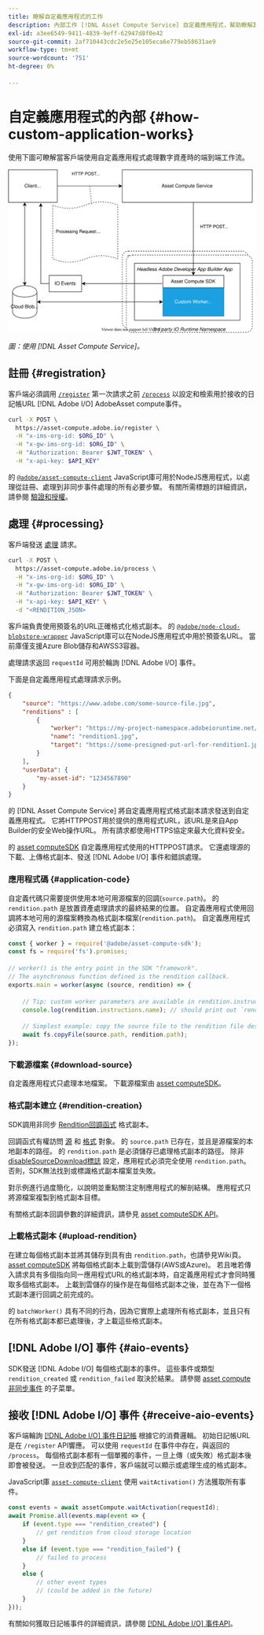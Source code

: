 ```yaml
---
title: 瞭解自定義應用程式的工作
description: 內部工作 [!DNL Asset Compute Service] 自定義應用程式，幫助瞭解其工作原理。
exl-id: a3ee6549-9411-4839-9eff-62947d8f0e42
source-git-commit: 2af710443cdc2e5e25e105eca6e779eb58631ae9
workflow-type: tm+mt
source-wordcount: '751'
ht-degree: 0%

---
```


# 自定義應用程式的內部 {#how-custom-application-works}

使用下圖可瞭解當客戶端使用自定義應用程式處理數字資產時的端到端工作流。

![自定義應用程式工作流](assets/customworker.svg)

*圖：使用 [!DNL Asset Compute Service]。*

## 註冊 {#registration}

客戶端必須調用 [`/register`](api.md#register) 第一次請求之前 [`/process`](api.md#process-request) 以設定和檢索用於接收的日記帳URL [!DNL Adobe I/O] AdobeAsset compute事件。

```sh
curl -X POST \
  https://asset-compute.adobe.io/register \
  -H "x-ims-org-id: $ORG_ID" \
  -H "x-gw-ims-org-id: $ORG_ID" \
  -H "Authorization: Bearer $JWT_TOKEN" \
  -H "x-api-key: $API_KEY"
```

的 [`@adobe/asset-compute-client`](https://github.com/adobe/asset-compute-client#usage) JavaScript庫可用於NodeJS應用程式，以處理從註冊、處理到非同步事件處理的所有必要步驟。 有關所需標題的詳細資訊，請參閱 [驗證和授權](api.md)。

## 處理 {#processing}

客戶端發送 [處理](api.md#process-request) 請求。

```sh
curl -X POST \
  https://asset-compute.adobe.io/process \
  -H "x-ims-org-id: $ORG_ID" \
  -H "x-gw-ims-org-id: $ORG_ID" \
  -H "Authorization: Bearer $JWT_TOKEN" \
  -H "x-api-key: $API_KEY" \
  -d "<RENDITION_JSON>
```

客戶端負責使用預簽名的URL正確格式化格式副本。 的 [`@adobe/node-cloud-blobstore-wrapper`](https://github.com/adobe/node-cloud-blobstore-wrapper#presigned-urls) JavaScript庫可以在NodeJS應用程式中用於預簽名URL。 當前庫僅支援Azure Blob儲存和AWSS3容器。

處理請求返回 `requestId` 可用於輪詢 [!DNL Adobe I/O] 事件。

下面是自定義應用程式處理請求示例。

```json
{
    "source": "https://www.adobe.com/some-source-file.jpg",
    "renditions" : [
        {
            "worker": "https://my-project-namespace.adobeioruntime.net/api/v1/web/my-namespace-version/my-worker",
            "name": "rendition1.jpg",
            "target": "https://some-presigned-put-url-for-rendition1.jpg",
        }
    ],
    "userData": {
        "my-asset-id": "1234567890"
    }
}
```

的 [!DNL Asset Compute Service] 將自定義應用程式格式副本請求發送到自定義應用程式。 它將HTTPPOST用於提供的應用程式URL，該URL是來自App Builder的安全Web操作URL。 所有請求都使用HTTPS協定來最大化資料安全。

的 [asset computeSDK](https://github.com/adobe/asset-compute-sdk#adobe-asset-compute-worker-sdk) 自定義應用程式使用的HTTPPOST請求。 它還處理源的下載、上傳格式副本、發送 [!DNL Adobe I/O] 事件和錯誤處理。

<!-- TBD: Add the application diagram. -->

### 應用程式碼 {#application-code}

自定義代碼只需要提供使用本地可用源檔案的回調(`source.path`)。 的 `rendition.path` 是放置資產處理請求的最終結果的位置。 自定義應用程式使用回調將本地可用的源檔案轉換為格式副本檔案(`rendition.path`)。 自定義應用程式必須寫入 `rendition.path` 建立格式副本：

```javascript
const { worker } = require('@adobe/asset-compute-sdk');
const fs = require('fs').promises;

// worker() is the entry point in the SDK "framework".
// The asynchronous function defined is the rendition callback.
exports.main = worker(async (source, rendition) => {

    // Tip: custom worker parameters are available in rendition.instructions.
    console.log(rendition.instructions.name); // should print out `rendition.jpg`.

    // Simplest example: copy the source file to the rendition file destination so as to transfer the asset as is without processing.
    await fs.copyFile(source.path, rendition.path);
});
```

### 下載源檔案 {#download-source}

自定義應用程式只處理本地檔案。 下載源檔案由 [asset computeSDK](https://github.com/adobe/asset-compute-sdk#adobe-asset-compute-worker-sdk)。

### 格式副本建立 {#rendition-creation}

SDK調用非同步 [Rendition回調函式](https://github.com/adobe/asset-compute-sdk#rendition-callback-for-worker-required) 格式副本。

回調函式有權訪問 [源](https://github.com/adobe/asset-compute-sdk#source) 和 [格式](https://github.com/adobe/asset-compute-sdk#rendition) 對象。 的 `source.path` 已存在，並且是源檔案的本地副本的路徑。 的 `rendition.path` 是必須儲存已處理格式副本的路徑。 除非 [disableSourceDownload標誌](https://github.com/adobe/asset-compute-sdk#worker-options-optional) 設定，應用程式必須完全使用 `rendition.path`。 否則，SDK無法找到或標識格式副本檔案並失敗。

對示例進行過度簡化，以說明並重點關注定制應用程式的解剖結構。 應用程式只將源檔案複製到格式副本目標。

有關格式副本回調參數的詳細資訊，請參見 [asset computeSDK API](https://github.com/adobe/asset-compute-sdk#api-details)。

### 上載格式副本 {#upload-rendition}

在建立每個格式副本並將其儲存到具有由 `rendition.path`，也請參見Wiki頁。 [asset computeSDK](https://github.com/adobe/asset-compute-sdk#adobe-asset-compute-worker-sdk) 將每個格式副本上載到雲儲存(AWS或Azure)。 若且唯若傳入請求具有多個指向同一應用程式URL的格式副本時，自定義應用程式才會同時獲取多個格式副本。 上載到雲儲存的操作是在每個格式副本之後，並在為下一個格式副本運行回調之前完成的。

的 `batchWorker()` 具有不同的行為，因為它實際上處理所有格式副本，並且只有在所有格式副本都已處理後，才上載這些格式副本。

## [!DNL Adobe I/O] 事件 {#aio-events}

SDK發送 [!DNL Adobe I/O] 每個格式副本的事件。 這些事件或類型 `rendition_created` 或 `rendition_failed` 取決於結果。 請參閱 [asset compute非同步事件](api.md#asynchronous-events) 的子菜單。

## 接收 [!DNL Adobe I/O] 事件 {#receive-aio-events}

客戶端輪詢 [[!DNL Adobe I/O] 事件日記帳](https://www.adobe.io/apis/experienceplatform/events/ioeventsapi.html#/Journaling) 根據它的消費邏輯。 初始日記帳URL是在 `/register` API響應。 可以使用 `requestId` 在事件中存在，與返回的 `/process`。 每個格式副本都有一個單獨的事件，一旦上傳（或失敗）格式副本後即會被發送。 一旦收到匹配的事件，客戶端就可以顯示或處理生成的格式副本。

JavaScript庫 [`asset-compute-client`](https://github.com/adobe/asset-compute-client#usage) 使用 `waitActivation()` 方法獲取所有事件。

```javascript
const events = await assetCompute.waitActivation(requestId);
await Promise.all(events.map(event => {
    if (event.type === "rendition_created") {
        // get rendition from cloud storage location
    }
    else if (event.type === "rendition_failed") {
        // failed to process
    }
    else {
        // other event types
        // (could be added in the future)
    }
}));
```

有關如何獲取日記帳事件的詳細資訊，請參閱 [[!DNL Adobe I/O] 事件API](https://www.adobe.io/apis/experienceplatform/events/ioeventsapi.html#!adobedocs/adobeio-events/master/events-api-reference.yaml)。

<!-- TBD:
* Illustration of the controls/data flow.
* Basic overview, in text and not code, of how an application works.
-->
